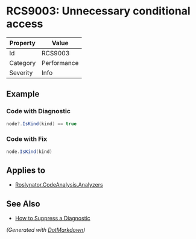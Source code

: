 # RCS9003: Unnecessary conditional access

| Property | Value       |
| -------- | ----------- |
| Id       | RCS9003     |
| Category | Performance |
| Severity | Info        |

## Example

### Code with Diagnostic

```csharp
node?.IsKind(kind) == true
```

### Code with Fix

```csharp
node.IsKind(kind)
```

## Applies to

* [Roslynator.CodeAnalysis.Analyzers](https://www.nuget.org/packages/Roslynator.CodeAnalysis.Analyzers)

## See Also

* [How to Suppress a Diagnostic](../HowToConfigureAnalyzers.md#how-to-suppress-a-diagnostic)


*\(Generated with [DotMarkdown](http://github.com/JosefPihrt/DotMarkdown)\)*
